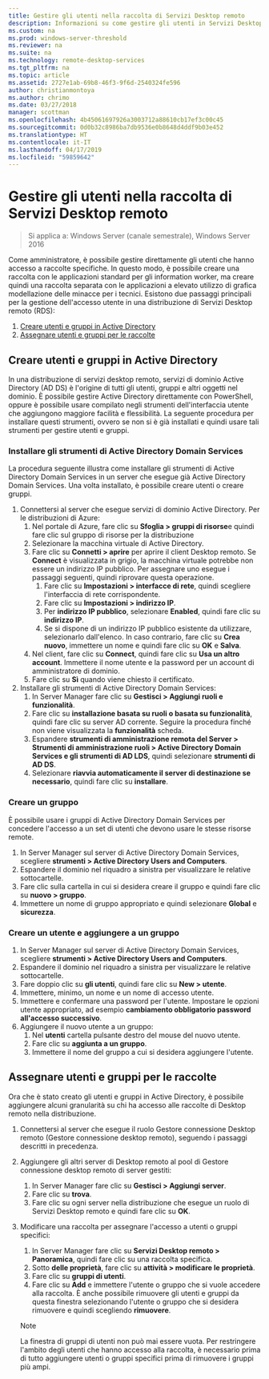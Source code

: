 ```yaml
---
title: Gestire gli utenti nella raccolta di Servizi Desktop remoto
description: Informazioni su come gestire gli utenti in Servizi Desktop remoto.
ms.custom: na
ms.prod: windows-server-threshold
ms.reviewer: na
ms.suite: na
ms.technology: remote-desktop-services
ms.tgt_pltfrm: na
ms.topic: article
ms.assetid: 2727e1ab-69b8-46f3-9f6d-2540324fe596
author: christianmontoya
ms.author: chrimo
ms.date: 03/27/2018
manager: scottman
ms.openlocfilehash: 4b45061697926a3003712a88610cb17ef3c00c45
ms.sourcegitcommit: 0d0b32c8986ba7db9536e0b8648d4ddf9b03e452
ms.translationtype: HT
ms.contentlocale: it-IT
ms.lasthandoff: 04/17/2019
ms.locfileid: "59859642"
---
```

# <a name="manage-users-in-your-rds-collection"></a>Gestire gli utenti nella raccolta di Servizi Desktop remoto

>Si applica a: Windows Server (canale semestrale), Windows Server 2016

Come amministratore, è possibile gestire direttamente gli utenti che hanno accesso a raccolte specifiche. In questo modo, è possibile creare una raccolta con le applicazioni standard per gli information worker, ma creare quindi una raccolta separata con le applicazioni a elevato utilizzo di grafica modellazione delle minacce per i tecnici. Esistono due passaggi principali per la gestione dell'accesso utente in una distribuzione di Servizi Desktop remoto (RDS):

1.  [Creare utenti e gruppi in Active Directory](#create-your-users-and-groups-in-active-directory)
2.  [Assegnare utenti e gruppi per le raccolte](#assign-users-and-groups-to-collections)


## <a name="create-your-users-and-groups-in-active-directory"></a>Creare utenti e gruppi in Active Directory

In una distribuzione di servizi desktop remoto, servizi di dominio Active Directory (AD DS) è l'origine di tutti gli utenti, gruppi e altri oggetti nel dominio. È possibile gestire Active Directory direttamente con PowerShell, oppure è possibile usare compilato negli strumenti dell'interfaccia utente che aggiungono maggiore facilità e flessibilità. La seguente procedura per installare questi strumenti, ovvero se non si è già installati e quindi usare tali strumenti per gestire utenti e gruppi.

### <a name="install-ad-ds-tools"></a>Installare gli strumenti di Active Directory Domain Services

La procedura seguente illustra come installare gli strumenti di Active Directory Domain Services in un server che esegue già Active Directory Domain Services. Una volta installato, è possibile creare utenti o creare gruppi.

1. Connettersi al server che esegue servizi di dominio Active Directory. Per le distribuzioni di Azure:
   1. Nel portale di Azure, fare clic su **Sfoglia > gruppi di risorse**e quindi fare clic sul gruppo di risorse per la distribuzione
   2. Selezionare la macchina virtuale di Active Directory.
   3. Fare clic su **Connetti > aprire** per aprire il client Desktop remoto. Se **Connect** è visualizzata in grigio, la macchina virtuale potrebbe non essere un indirizzo IP pubblico. Per assegnare uno esegue i passaggi seguenti, quindi riprovare questa operazione.
      1. Fare clic su **Impostazioni > interfacce di rete**, quindi scegliere l'interfaccia di rete corrispondente.
      2. Fare clic su **Impostazioni > indirizzo IP**.
      3. Per **indirizzo IP pubblico**, selezionare **Enabled**, quindi fare clic su **indirizzo IP**.
      4. Se si dispone di un indirizzo IP pubblico esistente da utilizzare, selezionarlo dall'elenco. In caso contrario, fare clic su **Crea nuovo**, immettere un nome e quindi fare clic su **OK** e **Salva**.
   4. Nel client, fare clic su **Connect**, quindi fare clic su **Usa un altro account**. Immettere il nome utente e la password per un account di amministratore di dominio.
   5. Fare clic su **Sì** quando viene chiesto il certificato.
2. Installare gli strumenti di Active Directory Domain Services:
   1. In Server Manager fare clic su **Gestisci > Aggiungi ruoli e funzionalità**.
   2. Fare clic su **installazione basata su ruoli o basata su funzionalità**, quindi fare clic su server AD corrente. Seguire la procedura finché non viene visualizzata la **funzionalità** scheda.
   3. Espandere **strumenti di amministrazione remota del Server > Strumenti di amministrazione ruoli > Active Directory Domain Services e gli strumenti di AD LDS**, quindi selezionare **strumenti di AD DS**.
   4. Selezionare **riavvia automaticamente il server di destinazione se necessario**, quindi fare clic su **installare**.

### <a name="create-a-group"></a>Creare un gruppo

È possibile usare i gruppi di Active Directory Domain Services per concedere l'accesso a un set di utenti che devono usare le stesse risorse remote.

1. In Server Manager sul server di Active Directory Domain Services, scegliere **strumenti > Active Directory Users and Computers**.
2. Espandere il dominio nel riquadro a sinistra per visualizzare le relative sottocartelle.
3. Fare clic sulla cartella in cui si desidera creare il gruppo e quindi fare clic su **nuovo > gruppo**.
4. Immettere un nome di gruppo appropriato e quindi selezionare **Global** e **sicurezza**.

### <a name="create-a-user-and-add-to-a-group"></a>Creare un utente e aggiungere a un gruppo
1. In Server Manager sul server di Active Directory Domain Services, scegliere **strumenti > Active Directory Users and Computers**.
2. Espandere il dominio nel riquadro a sinistra per visualizzare le relative sottocartelle.
3. Fare doppio clic su **gli utenti**, quindi fare clic su **New > utente**.
4. Immettere, minimo, un nome e un nome di accesso utente.
5. Immettere e confermare una password per l'utente. Impostare le opzioni utente appropriato, ad esempio **cambiamento obbligatorio password all'accesso successivo**.
6. Aggiungere il nuovo utente a un gruppo:
   1. Nel **utenti** cartella pulsante destro del mouse del nuovo utente.
   2. Fare clic su **aggiunta a un gruppo**.
   3. Immettere il nome del gruppo a cui si desidera aggiungere l'utente.

## <a name="assign-users-and-groups-to-collections"></a>Assegnare utenti e gruppi per le raccolte
Ora che è stato creato gli utenti e gruppi in Active Directory, è possibile aggiungere alcuni granularità su chi ha accesso alle raccolte di Desktop remoto nella distribuzione.

1. Connettersi al server che esegue il ruolo Gestore connessione Desktop remoto (Gestore connessione desktop remoto), seguendo i passaggi descritti in precedenza.
2. Aggiungere gli altri server di Desktop remoto al pool di Gestore connessione desktop remoto di server gestiti:
   1. In Server Manager fare clic su **Gestisci > Aggiungi server**.
   2. Fare clic su **trova**.
   3. Fare clic su ogni server nella distribuzione che esegue un ruolo di Servizi Desktop remoto e quindi fare clic su **OK**.
3. Modificare una raccolta per assegnare l'accesso a utenti o gruppi specifici:
   1. In Server Manager fare clic su **Servizi Desktop remoto > Panoramica**, quindi fare clic su una raccolta specifica.
   2. Sotto **delle proprietà**, fare clic su **attività > modificare le proprietà**.
   3. Fare clic su **gruppi di utenti**.
   4. Fare clic su **Add** e immettere l'utente o gruppo che si vuole accedere alla raccolta. È anche possibile rimuovere gli utenti e gruppi da questa finestra selezionando l'utente o gruppo che si desidera rimuovere e quindi scegliendo **rimuovere**. 
   
   >[!NOTE] 
   > La finestra di gruppi di utenti non può mai essere vuota. Per restringere l'ambito degli utenti che hanno accesso alla raccolta, è necessario prima di tutto aggiungere utenti o gruppi specifici prima di rimuovere i gruppi più ampi.
